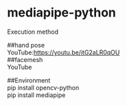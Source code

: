 # mediapipe-python  
Execution method  

##hand pose  
YouTube:https://youtu.be/itG2aLR0qOU  
##facemesh  
YouTube  

##Environment  
pip install opencv-python  
pip install mediapipe
